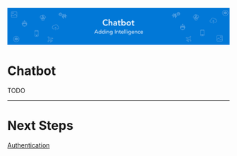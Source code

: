 ![Banner](Assets/Banner.png)

# Chatbot

TODO 

---
# Next Steps 
[Authentication](../11_Authentication/README.md)
